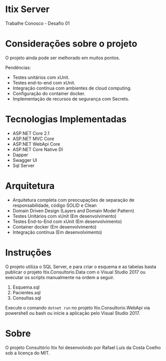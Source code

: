 # Itix Server

Trabalhe Conosco - Desafio 01

# Considerações sobre o projeto

O projeto ainda pode ser melhorado em muitos pontos.

Pendências:

-   Testes unitários com xUnit.
-   Testes end-to-end com xUnit.
-   Integração contínua com ambientes de cloud computing.
-   Configuração do container docker.
-   Implementação de recursos de segurança com Secrets.

# Tecnologias Implementadas

-   ASP.NET Core 2.1
-   ASP.NET MVC Core
-   ASP.NET WebApi Core
-   ASP.NET Core Native DI
-   Dapper
-   Swagger UI
-   Sql Server

# Arquitetura

-   Arquitetura completa com preocupações de separação de responsabilidade, código SOLID e Clean
-   Domain Driven Design (Layers and Domain Model Pattern)
-   Testes Unitários com xUnit (Em desenvolvimento)
-   Testes End-to-End com xUnit (Em desenvolvimento)
-   Container docker (Em desenvolvimento)
-   Integração contínua (Em desenvolvimento)

# Instruções

O projeto utiliza o SQL Server, e para criar o esquema e as tabelas basta publicar o projeto Itix.Consultorio.Data com o Visual Studio 2017 ou executar os scripts manualmente na ordem a seguir.

1.  Esquema.sql
2.  Pacientes.sql
3.  Consultas.sql

Execute o comando `dotnet run` no projeto Itix.Consultorio.WebApi via powershell ou bash ou inicie a aplicação pelo Visual Studio 2017.

# Sobre

O projeto Consultório Itix foi desenvolvido por Rafael Luis da Costa Coelho sob a licença do MIT.
